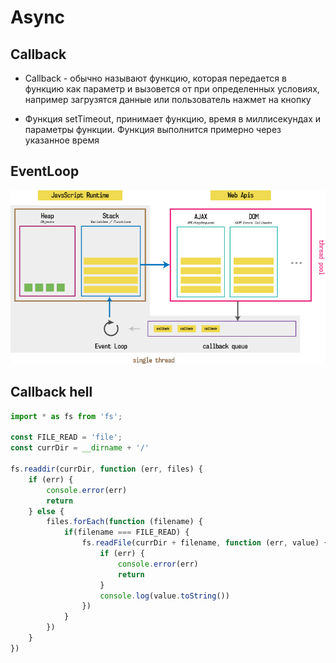 # Async

## Callback
- Callback - обычно называют функцию, которая передается в функцию как параметр и вызовется от при определенных условиях, например загрузятся данные или пользователь нажмет на кнопку

- Функция setTimeout, принимает функцию, время в миллисекундах и параметры функции. Функция выполнится примерно через указанное время

## EventLoop
![](eventloop.png)

## Callback hell
```js
import * as fs from 'fs';

const FILE_READ = 'file';
const currDir = __dirname + '/'

fs.readdir(currDir, function (err, files) {
    if (err) {
        console.error(err)
        return
    } else {
        files.forEach(function (filename) {
            if(filename === FILE_READ) {
                fs.readFile(currDir + filename, function (err, value) {
                    if (err) {
                        console.error(err)
                        return
                    }
                    console.log(value.toString())
                })
            }
        })
    }
})
```